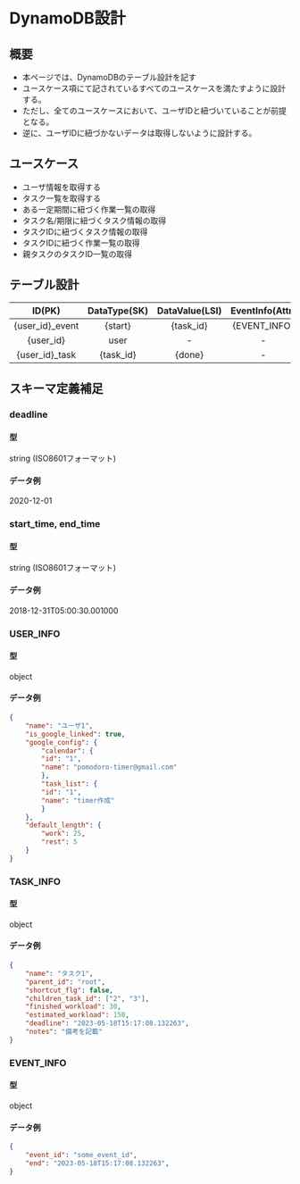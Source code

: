 # DynamoDB設計
## 概要
- 本ページでは、DynamoDBのテーブル設計を記す
- ユースケース項にて記されているすべてのユースケースを満たすように設計する。
- ただし、全てのユースケースにおいて、ユーザIDと紐づいていることが前提となる。
- 逆に、ユーザIDに紐づかないデータは取得しないように設計する。

## ユースケース
- ユーザ情報を取得する
- タスク一覧を取得する
- ある一定期間に紐づく作業一覧の取得
- タスク名/期限に紐づくタスク情報の取得
- タスクIDに紐づくタスク情報の取得
- タスクIDに紐づく作業一覧の取得
- 親タスクのタスクID一覧の取得

## テーブル設計
| ID(PK) | DataType(SK) | DataValue(LSI) | EventInfo(Attr) | UserInfo | TaskInfo |
| :---: | :---: | :---: | :---: | :---: | :---: |
| {user_id}_event | {start} | {task_id} | {EVENT_INFO} | - | - |
| {user_id} | user | - | - | {USER_INFO} | - |
| {user_id}_task | {task_id} | {done} | - | - | {TASK_INFO} |

## スキーマ定義補足
### deadline
#### 型
string (ISO8601フォーマット)
#### データ例
2020-12-01
### start_time, end_time
#### 型
string (ISO8601フォーマット)
#### データ例
2018-12-31T05:00:30.001000
### USER_INFO
#### 型
object
#### データ例
```json
{
    "name": "ユーザ1",
    "is_google_linked": true,
    "google_config": {
        "calendar": {
        "id": "1",
        "name": "pomodoro-timer@gmail.com"
        },
        "task_list": {
        "id": "1",
        "name": "timer作成"
        }
    },
    "default_length": {
        "work": 25,
        "rest": 5
    }
}
```
### TASK_INFO
#### 型
object
#### データ例
```json
{
    "name": "タスク1",
    "parent_id": "root",
    "shortcut_flg": false,
    "children_task_id": ["2", "3"],
    "finished_workload": 30,
    "estimated_workload": 150,
    "deadline": "2023-05-18T15:17:08.132263",
    "notes": "備考を記載"
}
```

### EVENT_INFO
#### 型
object
#### データ例
```json
{
    "event_id": "some_event_id",
    "end": "2023-05-18T15:17:08.132263",
}